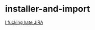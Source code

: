 # installer-and-import

[I fucking hate JIRA][ifuckinghatejira]

[ifuckinghatejira]:<https://ifuckinghatejira.com/>
